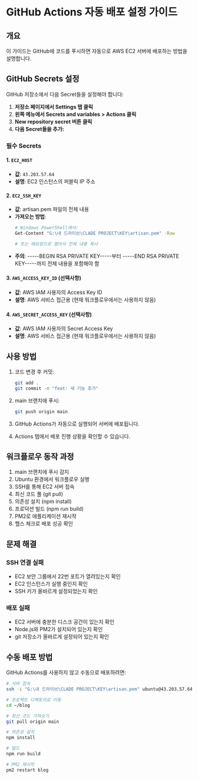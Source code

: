 # GitHub Actions 자동 배포 설정 가이드

## 개요
이 가이드는 GitHub에 코드를 푸시하면 자동으로 AWS EC2 서버에 배포하는 방법을 설명합니다.

## GitHub Secrets 설정

GitHub 저장소에서 다음 Secret들을 설정해야 합니다:

1. **저장소 페이지에서 Settings 탭 클릭**
2. **왼쪽 메뉴에서 Secrets and variables > Actions 클릭**
3. **New repository secret 버튼 클릭**
4. **다음 Secret들을 추가:**

### 필수 Secrets

#### 1. `EC2_HOST`
- **값**: `43.203.57.64`
- **설명**: EC2 인스턴스의 퍼블릭 IP 주소

#### 2. `EC2_SSH_KEY`
- **값**: artisan.pem 파일의 전체 내용
- **가져오는 방법**:
  ```bash
  # Windows PowerShell에서:
  Get-Content "G:\내 드라이브\CLADE PROJECT\KEY\artisan.pem" -Raw
  
  # 또는 메모장으로 열어서 전체 내용 복사
  ```
- **주의**: -----BEGIN RSA PRIVATE KEY-----부터 -----END RSA PRIVATE KEY-----까지 전체 내용을 포함해야 함

#### 3. `AWS_ACCESS_KEY_ID` (선택사항)
- **값**: AWS IAM 사용자의 Access Key ID
- **설명**: AWS 서비스 접근용 (현재 워크플로우에서는 사용하지 않음)

#### 4. `AWS_SECRET_ACCESS_KEY` (선택사항)
- **값**: AWS IAM 사용자의 Secret Access Key
- **설명**: AWS 서비스 접근용 (현재 워크플로우에서는 사용하지 않음)

## 사용 방법

1. 코드 변경 후 커밋:
   ```bash
   git add .
   git commit -m "feat: 새 기능 추가"
   ```

2. main 브랜치에 푸시:
   ```bash
   git push origin main
   ```

3. GitHub Actions가 자동으로 실행되어 서버에 배포됩니다.

4. Actions 탭에서 배포 진행 상황을 확인할 수 있습니다.

## 워크플로우 동작 과정

1. main 브랜치에 푸시 감지
2. Ubuntu 환경에서 워크플로우 실행
3. SSH를 통해 EC2 서버 접속
4. 최신 코드 풀 (git pull)
5. 의존성 설치 (npm install)
6. 프로덕션 빌드 (npm run build)
7. PM2로 애플리케이션 재시작
8. 헬스 체크로 배포 성공 확인

## 문제 해결

### SSH 연결 실패
- EC2 보안 그룹에서 22번 포트가 열려있는지 확인
- EC2 인스턴스가 실행 중인지 확인
- SSH 키가 올바르게 설정되었는지 확인

### 배포 실패
- EC2 서버에 충분한 디스크 공간이 있는지 확인
- Node.js와 PM2가 설치되어 있는지 확인
- git 저장소가 올바르게 설정되어 있는지 확인

## 수동 배포 방법

GitHub Actions를 사용하지 않고 수동으로 배포하려면:

```bash
# 서버 접속
ssh -i "G:\내 드라이브\CLADE PROJECT\KEY\artisan.pem" ubuntu@43.203.57.64

# 프로젝트 디렉토리로 이동
cd ~/blog

# 최신 코드 가져오기
git pull origin main

# 의존성 설치
npm install

# 빌드
npm run build

# PM2 재시작
pm2 restart blog
```